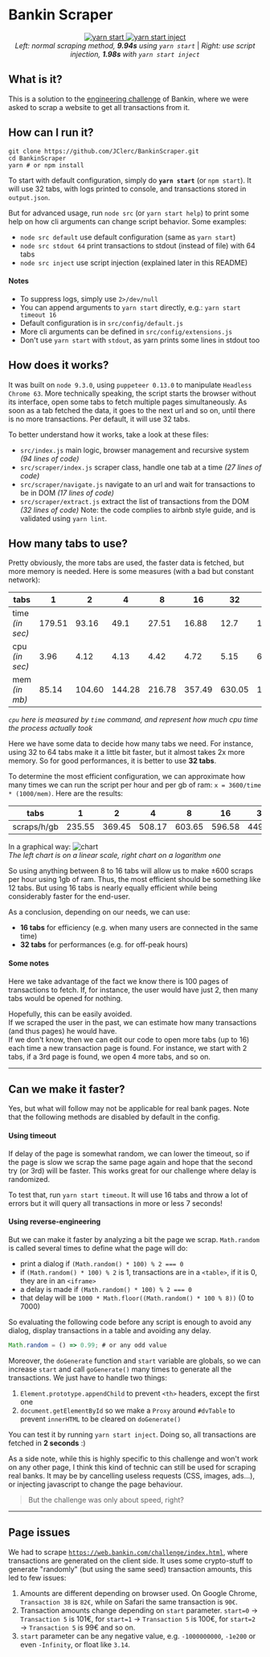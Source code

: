 # Bankin Scraper

<p align="center">
  <a href="https://imgur.com/a/DYMhQ" target="_blank">
    <img src="https://i.imgur.com/ukk3N8F.gif" alt="yarn start" />
  </a>
  <a href="https://imgur.com/a/DYMhQ" target="_blank">
    <img src="https://i.imgur.com/QLxFEKb.gif" alt="yarn start inject" />
  </a>
  <br>
  <em>Left: normal scraping method, <b>9.94s</b> using <code>yarn start</code></em> | <em>Right: use script injection, <b>1.98s</b> with <code>yarn start inject</code></em>
</p>

## What is it?

This is a solution to the [engineering challenge](/CHALLENGE.md) of Bankin, where we were asked to scrap a website to get all transactions from it.

## How can I run it?

```shell
git clone https://github.com/JClerc/BankinScraper.git
cd BankinScraper
yarn # or npm install
```

To start with default configuration, simply do **`yarn start`** (or `npm start`). It will use 32 tabs, with logs printed to console, and transactions stored in `output.json`.

But for advanced usage, run `node src` (or `yarn start help`) to print some help on how cli arguments can change script behavior. Some examples:

- `node src default` use default configuration (same as `yarn start`)
- `node src stdout 64` print transactions to stdout (instead of file) with 64 tabs
- `node src inject` use script injection (explained later in this README)

#### Notes

- To suppress logs, simply use `2>/dev/null`
- You can append arguments to `yarn start` directly, e.g.: `yarn start timeout 16`
- Default configuration is in `src/config/default.js`
- More cli arguments can be defined in `src/config/extensions.js`
- Don't use `yarn start` with `stdout`, as yarn prints some lines in stdout too

## How does it works?

It was built on `node 9.3.0`, using `puppeteer 0.13.0` to manipulate `Headless Chrome 63`.
More technically speaking, the script starts the browser without its interface, open some tabs to fetch multiple pages simultaneously.
As soon as a tab fetched the data, it goes to the next url and so on, until there is no more transactions.
Per default, it will use 32 tabs.

To better understand how it works, take a look at these files:
- `src/index.js` main logic, browser management and recursive system _(94 lines of code)_
- `src/scraper/index.js` scraper class, handle one tab at a time _(27 lines of code)_
- `src/scraper/navigate.js` navigate to an url and wait for transactions to be in DOM _(17 lines of code)_
- `src/scraper/extract.js` extract the list of transactions from the DOM _(32 lines of code)_
Note: the code complies to airbnb style guide, and is validated using `yarn lint`.

## How many tabs to use?

Pretty obviously, the more tabs are used, the faster data is fetched, but more memory is needed.
Here is some measures (with a bad but constant network):

| tabs            | 1      | 2      | 4      | 8      | 16     | 32     | 64      |
|-----------------|--------|--------|--------|--------|--------|--------|---------|
| time _(in sec)_ | 179.51 | 93.16  | 49.1   | 27.51  | 16.88  | 12.7   | 11.66   |
| cpu _(in sec)_  | 3.96   | 4.12   | 4.13   | 4.42   | 4.72   | 5.15   | 6.63    |
| mem _(in mb)_   | 85.14  | 104.60 | 144.28 | 216.78 | 357.49 | 630.05 | 1175.56 |

_`cpu` here is measured by `time` command, and represent how much cpu time the process actually took_

Here we have some data to decide how many tabs we need.
For instance, using 32 to 64 tabs make it a little bit faster, but it almost takes 2x more memory.
So for good performances, it is better to use **32 tabs**.

To determine the most efficient configuration, we can approximate how many times we can run the script per hour and per gb of ram: `x = 3600/time * (1000/mem)`.
Here are the results:

| tabs            | 1      | 2      | 4      | 8      | 16     | 32     | 64      |
|-----------------|--------|--------|--------|--------|--------|--------|---------|
| scraps/h/gb     | 235.55 | 369.45 | 508.17 | 603.65 | 596.58 | 449.91 | 262.64  |

In a graphical way:
![chart](https://i.imgur.com/2FIyYHU.jpg)\
_The left chart is on a linear scale, right chart on a logarithm one_

So using anything between 8 to 16 tabs will allow us to make ±600 scraps per hour using 1gb of ram.
Thus, the most efficient should be something like 12 tabs. But using 16 tabs is nearly equally efficient while being considerably faster for the end-user.

As a conclusion, depending on our needs, we can use:
- **16 tabs** for efficiency (e.g. when many users are connected in the same time)
- **32 tabs** for performances (e.g. for off-peak hours)

#### Some notes

Here we take advantage of the fact we know there is 100 pages of transactions to fetch.
If, for instance, the user would have just 2, then many tabs would be opened for nothing.

Hopefully, this can be easily avoided.\
If we scraped the user in the past, we can estimate how many transactions (and thus pages) he would have.\
If we don't know, then we can edit our code to open more tabs (up to 16) each time a new transaction page is found.
For instance, we start with 2 tabs, if a 3rd page is found, we open 4 more tabs, and so on.

------

## Can we make it faster?

Yes, but what will follow may not be applicable for real bank pages. Note that the following methods are disabled by default in the config.

#### Using timeout

If delay of the page is somewhat random, we can lower the timeout, so if the page is slow we scrap the same page again and hope that the second try (or 3rd) will be faster.
This works great for our challenge where delay is randomized.

To test that, run `yarn start timeout`.
It will use 16 tabs and throw a lot of errors but it will query all transactions in more or less 7 seconds!

#### Using reverse-engineering

But we can make it faster by analyzing a bit the page we scrap. `Math.random` is called several times to define what the page will do:
- print a dialog if `(Math.random() * 100) % 2 === 0`
- if `(Math.random() * 100) % 2` is 1, transactions are in a `<table>`, if it is 0, they are in an `<iframe>`
- a delay is made if `(Math.random() * 100) % 2 === 0`
- that delay will be `1000 * Math.floor((Math.random() * 100 % 8))` (0 to 7000)

So evaluating the following code before any script is enough to avoid any dialog, display transactions in a table and avoiding any delay.
```js
Math.random = () => 0.99; # or any odd value
```

Moreover, the `doGenerate` function and `start` variable are globals, so we can increase `start` and call `goGenerate()` many times to generate all the transactions.
We just have to handle two things:
1. `Element.prototype.appendChild` to prevent `<th>` headers, except the first one
2. `document.getElementById` so we make a `Proxy` around `#dvTable` to prevent `innerHTML` to be cleared on `doGenerate()`

You can test it by running `yarn start inject`. Doing so, all transactions are fetched in **2 seconds** :)

As a side note, while this is highly specific to this challenge and won't work on any other page, I think this kind of technic can still be used for scraping real banks.
It may be by cancelling useless requests (CSS, images, ads...), or injecting javascript to change the page behaviour.

> But the challenge was only about speed, right?

------

## Page issues

We had to scrape [`https://web.bankin.com/challenge/index.html`](https://web.bankin.com/challenge/index.html), where transactions are generated on the client side.
It uses some crypto-stuff to generate "randomly" (but using the same seed) transaction amounts, this led to few issues:

1. Amounts are different depending on browser used. On Google Chrome, `Transaction 38` is `82€`, while on Safari the same transaction is `90€`.
2. Transaction amounts change depending on `start` parameter. `start=0` → `Transaction 5` is 101€, for `start=1` → `Transaction 5` is 100€, for `start=2` → `Transaction 5` is 99€ and so on.
3. `start` parameter can be any negative value, e.g. `-1000000000`, `-1e200` or even `-Infinity`, or float like `3.14`.
